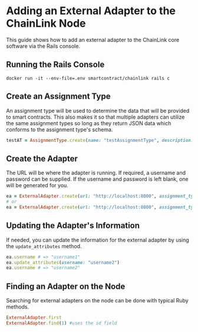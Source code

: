 # Adding an External Adapter to the ChainLink Node

This guide shows how to add an external adapter to the ChainLink core software via the Rails console.

## Running the Rails Console

```shell
docker run -it --env-file=.env smartcontract/chainlink rails c
```

## Create an Assignment Type

An assignment type will be used to determine the data that will be provided to smart contracts. This also makes it so that multiple adapters can utilize the same assignment types so long as they return JSON data which conforms to the assignment type's schema.

```ruby
testAT = AssignmentType.create(name: "testAssignmentType", description: "this is a test assignment type", json_schema: "{}")
```

## Create the Adapter

The URL will be where the adapter is running. If required, a username and password can be supplied. If the username and password is left blank, one will be generated for you.

```ruby
ea = ExternalAdapter.create(url: "http://localhost:8000", assignment_type: testAT)
# or
ea = ExternalAdapter.create(url: "http://localhost:8000", assignment_type: testAT, username: "username1", password: "password1")
```

## Updating the Adapter's Information

If needed, you can update the information for the external adapter by using the `update_attributes` method.

```ruby
ea.username # => "username1"
ea.update_attributes(username: "username2")
ea.username # => "username2"
```

## Finding an Adapter on the Node

Searching for external adapters on the node can be done with typical Ruby methods.

```ruby
ExternalAdapter.first
ExternalAdapter.find(1) #uses the id field
```
